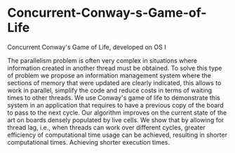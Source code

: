 # Concurrent-Conway-s-Game-of-Life
 Concurrent Conway's Game of Life, developed on OS I

The parallelism problem is often very complex in situations where information created in another thread must be obtained.
To solve this type of problem we propose an information management system where the sections of memory that were updated are
clearly indicated, this allows to work in parallel, simplify the code and reduce costs in terms of waiting times to other threads.
We use Conway's game of life to demonstrate this system in an application that requires to have a previous copy of the 
board to pass to the next cycle. Our algorithm improves on the current state of the art on boards densely populated by live cells.
We show that by allowing for thread lag, i.e., when threads can work over different cycles, greater efficiency of computational 
time usage can be achieved, resulting in shorter computational times. Achieving shorter execution times.
